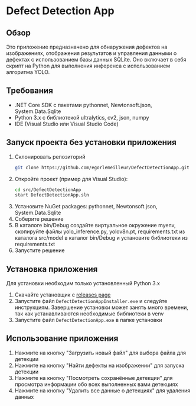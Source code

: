 # Defect Detection App

## Обзор

Это приложение предназначено для обнаружения дефектов на изображениях, отображения результатов и управления данными о дефектах с использованием базы данных SQLite. 
Оно включает в себя скрипт на Python для выполнения инференса с использованием алгоритма YOLO.

## Требования

- .NET Core SDK с пакетами pythonnet, Newtonsoft.json, System.Data.Sqlite
- Python 3.x с библиотекой ultralytics, cv2, json, numpy
- IDE (Visual Studio или Visual Studio Code)

## Запуск проекта без установки приложения

1. Склонировать репозиторий
    ```sh
    git clone https://github.com/egorlemeilleur/DefectDetectionApp.git
    ```
2. Откройте проект (пример для Visual Studio):
    ```sh
    cd src/DefectDetectionApp
    start DefectDetectionApp.sln
    ```
3. Установите NuGet packages: pythonnet, Newtonsoft.json, System.Data.Sqlite
4. Соберите решение
5. В каталоге bin/Debug создайте виртуальное окружение myenv, скопируйте файлы yolo_inference.py, yolov8n.pt, requirements.txt из каталога src/model в каталог bin/Debug и установите библиотеки из requirements.txt
5. Запустите решение

## Установка приложения
Для установки необходим только установленный Python 3.x 
1. Скачайте установщик с [releases page](https://github.com/egorlemeilleur/DefectDetectionApp/releases)
2. Запустите файл `DefectDetectionAppInstaller.exe` и следуйте инструкциям. Завершение установки может занять много времени, так как устанавливаются необходимые библиотеки в venv
3. Запустите файл `DefectDetectionApp.exe` в папке установки

## Использование приложения

1. Нажмите на кнопку "Загрузить новый файл" для выбора файла для детекции
3. Нажмите на кнопку "Найти дефекты на изображении" для запуска детекции
4. Нажмите на кнопку "Посмотреть сохранённые детекции" для просмотра информации обо всех выполненных вами детекциях
5. Нажмите на кнопку "Удалить все данные о детекциях" для удаления данных
